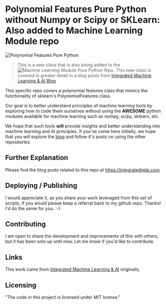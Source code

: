 # Polynomial Features Pure Python without Numpy or Scipy or SKLearn: Also added to Machine Learning Module repo

![Polynomial Features Pure Python](hhttps://github.com/ThomIves/PolynomialFeatures/blob/master/Machine_Learning_Module_Polynomial_Tools_Class_Post_Title.png)
> This is a new class that is also being added to the ![Machine Learning Module Pure Python Ripo](https://github.com/ThomIves/MachineLearningModulePurePy/blob/master/Machine_Learning_Module_Repo.png). This new class is covered in greater detail in a blog posts from [Integrated Machine Learning & AI Blog](https://integratedmlai.com/pure-python-machine-learning-module-polynomial-tools-class/)

This specific repo covers a polynomial features class that mimics the functionality of sklearn's PolynomialFeatures class.

Our goal is to better understand principles of machine learning tools by exploring how to code them ourselves  without using the **AWESOME** python modules available for machine learning such as numpy, scipy, sklearn, etc.

We hope that such tools **will** provide insights and better understanding into machine learning and AI principles. If you've come here initially, we hope that you will explore the [blog](https://integratedmlai.com) and follow it's posts on using the other repositories. 

## Further Explanation

Please find the blog posts related to this repo at https://integratedmlai.com


## Deploying / Publishing

I would appreciate it, as you share your work leveraged from this set of scripts, if you would please keep a referral back to my github repo. Thanks! I'd do the same for you. :-)

## Contributing

I am open to share the development and improvements of this with others, but it has been solo up until now. Let me know if you'd like to contribute.

## Links

This work came from [Integrated Machine Learning & AI](https://integratedmlai.com) originally.

## Licensing

"The code in this project is licensed under MIT license."
